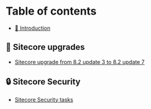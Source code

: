 # Table of contents

* [🏡 Introduction](README.md)

## 🧰 Sitecore upgrades <a id="sitecore-upgrades"></a>

* [Sitecore upgrade from 8.2 update 3 to 8.2 update 7](sitecore-upgrade-docs/sitecore-upgrade-from-8.2-update-3-to-8.2-update-7.md)

## 🔒 Sitecore Security <a id="sitecore-security"></a>

* [Sitecore Security tasks]()

